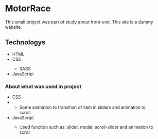 # MotorRace

This small project was part of study about front-end.
This site is a dummy website.

## Technologys

<ul>
   <li>HTML</li>
   <li>CSS</li>
   <ul>
      <li>SASS</li>
   </ul>
   <li>JavaScript</li>
</ul>

### About what was used in project

<ul>
   <li>CSS<li>
   <ul>
      <li>Some animation to transition of item in sliders and animation to scroll.</li>
   </ul>
   <li>JavaScript</li>
   <ul>
      <li>Used function such as: slider, modal, scroll-slider and animation to scroll</li>
   </ul>
</ul>
